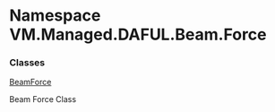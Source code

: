 # Namespace VM.Managed.DAFUL.Beam.Force

### Classes

 [BeamForce](VM.Managed.DAFUL.Beam.Force.BeamForce.md)

Beam Force Class


